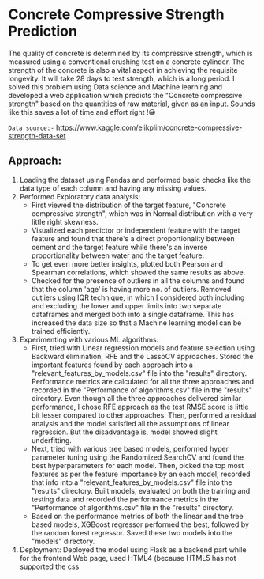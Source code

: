 
# Concrete Compressive Strength Prediction

The quality of concrete is determined by its compressive strength, which is measured using a conventional crushing test on a concrete cylinder. The strength of the concrete is also a vital aspect in achieving the requisite longevity. It will take 28 days to test strength, which is a long period.
I solved this problem using Data science and Machine learning and developed a web application which predicts the "Concrete compressive strength" based on the quantities of raw material, given as an input. Sounds like this saves a lot of time and effort right !😀

`Data source:-` https://www.kaggle.com/elikplim/concrete-compressive-strength-data-set

## Approach:
1. Loading the dataset using Pandas and performed basic checks like the data type of each column and having any missing values.
2. Performed Exploratory data analysis:
    - First viewed the distribution of the target feature, "Concrete compressive strength", which was in Normal distribution with a very little right skewness.
    - Visualized each predictor or independent feature with the target feature and found that there's a direct proportionality between cement and the target feature while there's an inverse proportionality between water and the target feature.
    - To get even more better insights, plotted both Pearson and Spearman correlations, which showed the same results as above.
    - Checked for the presence of outliers in all the columns and found that the column 'age' is having more no. of outliers. Removed outliers using IQR technique, in which I considered both including and excluding the lower and upper limits into two separate dataframes and merged both into a single dataframe. This has increased the data size so that a Machine learning model can be trained efficiently. 
3. Experimenting with various ML algorithms:
    - First, tried with Linear regression models and feature selection using Backward elimination, RFE and the LassoCV approaches. Stored the important features found by each approach into a "relevant_features_by_models.csv" file into the "results" directory. Performance metrics are calculated for all the three approaches and recorded in the "Performance of algorithms.csv" file in the "results" directory. Even though all the three approaches delivered similar performance, I chose RFE approach as the test RMSE score is little bit lesser compared to other approaches. Then, performed a residual analysis and the model satisfied all the assumptions of linear regression. But the disadvantage is, model showed slight underfitting.
    - Next, tried with various tree based models, performed hyper parameter tuning using the Randomized SearchCV and found the best hyperparameters for each model. Then, picked the top most features as per the feature importance by an each model, recorded that info into a "relevant_features_by_models.csv" file into the "results" directory. Built models, evaluated on both the training and testing data and recorded the performance metrics in the "Performance of algorithms.csv" file in the "results" directory.
    - Based on the performance metrics of both the linear and the tree based models, XGBoost regressor performed the best, followed by the random forest regressor. Saved these two models into the "models" directory.
4. Deployment:
    Deployed the model using Flask as a backend part while for the frontend Web page, used HTML4 (because HTML5 has not supported the css <style> tags).

At each step in both development and deployment parts, logging operation is performed which are stored in the development_logs.log and deployment_logs.log files respectively. 

So, now we can find the Concrete compressive strength quickly by just passing the quantities of the raw materials as an input to the web application 😊. 


## Deployment
Deployed using AWS EC2 instance
url:- http://65.1.86.65:8080/
## Screenshots

![image](https://user-images.githubusercontent.com/22242325/134782546-83e740aa-c0c5-45d9-a302-6f30b4362d7e.png)

## Tools and technologies used

![tools and technologies used](https://user-images.githubusercontent.com/22242325/134798102-956924b3-79af-4e01-b9c8-5f3b7dcdc4a1.png)


  
## References

 - [Concrete Basics: Essential Ingredients For A Concrete Mixture]( https://concretesupplyco.com/concrete-basics/)
 - [Feature selection with sklearn and pandas](https://towardsdatascience.com/feature-selection-with-pandas-e3690ad8504b)
 - [sklearn LassoCV](https://scikit-learn.org/stable/modules/generated/sklearn.linear_model.LassoCV.html)
 - [Post pruning technique in Decision tree algorithm ](https://towardsdatascience.com/3-techniques-to-avoid-overfitting-of-decision-trees-1e7d3d985a09)
 - [Hyper parameter tuning in XGBoost ](https://xgboost.readthedocs.io/en/latest/tutorials/param_tuning.html)
 - [Html, CSS tutorials ](https://www.w3schools.com/)
## Authors

- Sesha Venkata Sriram Erramilli [@esvs2202](https://github.com/esvs2202)

  
